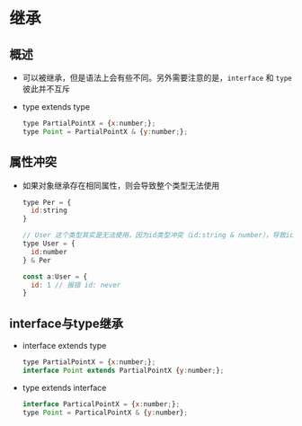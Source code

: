# 继承

## 概述

+ 可以被继承，但是语法上会有些不同。另外需要注意的是，`interface` 和 `type` 彼此并不互斥

+ type extends type

  ```js
  type PartialPointX = {x:number;};
  type Point = PartialPointX & {y:number;};
  ```

## 属性冲突

+ 如果对象继承存在相同属性，则会导致整个类型无法使用

  ```js
  type Per = {
    id:string
  }

  // User 这个类型其实是无法使用，因为id类型冲突（id:string & number），导致id的类型为 never
  type User = {
    id:number
  } & Per

  const a:User = {
    id: 1 // 报错 id: never
  }
  ```

## interface与type继承

+ interface extends type

  ```js
  type PartialPointX = {x:number;};
  interface Point extends PartialPointX {y:number;};
  ```

+ type extends interface

  ```js
  interface ParticalPointX = {x:number;};
  type Point = ParticalPointX & {y:number};
  ```
